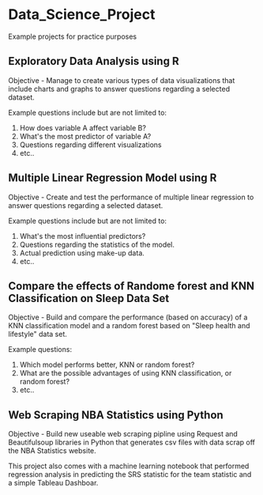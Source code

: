 # Data_Science_Project
Example projects for practice purposes

## Exploratory Data Analysis using R 
Objective - Manage to create various types of data visualizations that include charts and graphs to answer questions regarding a selected dataset.

Example questions include but are not limited to:

1) How does variable A affect variable B?
2) What's the most predictor of variable A?
3) Questions regarding different visualizations
4) etc..

## Multiple Linear Regression Model using R
Objective - Create and test the performance of multiple linear regression to answer questions regarding a selected dataset. 

Example questions include but are not limited to:

1) What's the most influential predictors?
2) Questions regarding the statistics of the model.
3) Actual prediction using make-up data.
4) etc..

## Compare the effects of Randome forest and KNN Classification on Sleep Data Set
Objective - Build and compare the performance (based on accuracy) of a KNN classification model and a random forest based on "Sleep health and lifestyle" data set.

Example questions:
1) Which model performs better, KNN or random forest?
2) What are the possible advantages of using KNN classification, or random forest?
3) etc..

## Web Scraping NBA Statistics using Python
Objective - Build new useable web scraping pipline using Request and Beautifulsoup libraries in Python that generates csv files with data scrap off the NBA Statistics website.

This project also comes with a machine learning notebook that performed regression analysis in predicting the SRS statistic for the team statistic and a simple Tableau Dashboar.
